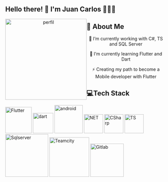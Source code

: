 ## Hello there! 👋 I'm Juan Carlos 👨🏻‍💻

<p align="center" width="300">
   <img width="256" alt="perfil" style="float: left" src="https://github.com/user-attachments/assets/43050259-4972-4c28-b3d4-b592e9c5f955" />
   
</p>


## 🚀 About Me

<p align="center" width="300">
  🔭 I’m currently working with C#, TS and SQL Server
</p>

<p align="center" width="300">
  🌱 I’m currently learning Flutter and Dart 
</p>

<p align="center" width="300">
  ⚡ Creating my path to become a Mobile developer with Flutter 
</p>


## 💻Tech Stack
<p>
  <img width="83" alt="Flutter" src="https://github.com/user-attachments/assets/a2747ba5-f4ee-4980-a81a-792e2eefdbf8" />
  <img width="64" alt="dart" src="https://github.com/user-attachments/assets/2625d7fa-5121-47aa-9705-aaf50a24fcd2" />
  <img width="89" alt="android" src="https://github.com/user-attachments/assets/d8f429de-9cf0-43df-9d8d-c5913381f264" />

  <img width="60" alt="NET" src= "https://github.com/user-attachments/assets/da26e08f-107a-4600-ba17-d2a13793d628"/>
  <img width="60" alt="CSharp" src= "https://github.com/user-attachments/assets/4cc5b7e0-720e-4e59-a90f-303791965ee6"/>
  <img width="60" alt="TS" src= "https://github.com/user-attachments/assets/39404397-1c0e-4482-bfcf-b0b61d413f1c"/>
  <img width="135" alt="Sqlserver" src= "https://github.com/user-attachments/assets/4ff67236-8f0e-430f-be43-42769fd255ba"/>

  <img width="125" alt="Teamcity" src= "https://github.com/user-attachments/assets/54872d9a-660d-408e-8bf8-98aec5289673"/>
  <img width="105" alt="Gitlab" src= "https://github.com/user-attachments/assets/cae77917-ee02-4009-a0b6-96a8fe1a29f3"/>
</p>







<!--

**Teren91/Teren91** is a ✨ _special_ ✨ repository because its `README.md` (this file) appears on your GitHub profile.

Here are some ideas to get you started:


- 
- 
- 💬 Ask me about Software development
- ⚡ Fun fact: ...
-->
